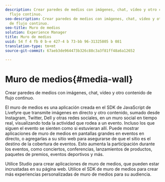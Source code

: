 ```yaml
---
description: Crear paredes de medios con imágenes, chat, vídeo y otro contenido de
  flujo continuo.
seo-description: Crear paredes de medios con imágenes, chat, vídeo y otro contenido
  de flujo continuo.
seo-title: Muro de medios
solution: Experience Manager
title: Muro de medios
uuid: 54 f 4 fb 0 b-e 427-4 b 73-bb 96-31325805 b 081
translation-type: tm+mt
source-git-commit: 67aeb3de964473b326c88c3a3f81ff48a6a12652

---
```



# Muro de medios{#media-wall}

Crear paredes de medios con imágenes, chat, vídeo y otro contenido de flujo continuo.

El muro de medios es una aplicación creada en el SDK de JavaScript de Livefyre que transmite imágenes en directo y otro contenido, sumado desde Instagram, Twitter, Dell y otras redes sociales, en un muro social en tiempo real, visualizando toda la actividad que rodea a un evento. Incluso los que siguen el evento se sienten como si estuvieran allí. Puede mostrar aplicaciones de muro de medios en pantallas grandes en eventos en directo, o agregarlas a su sitio web para asegurarse de que el sitio es el destino de la cobertura de eventos. Esto aumenta la participación durante los eventos, como conciertos, conferencias, lanzamientos de productos, paquetes de premios, eventos deportivos y más.

Utilice Studio para crear aplicaciones de muro de medios, que pueden estar incrustadas en su página web. Utilice el SDK de muro de medios para crear más experiencias personalizadas de muro de medios para su audiencia.
